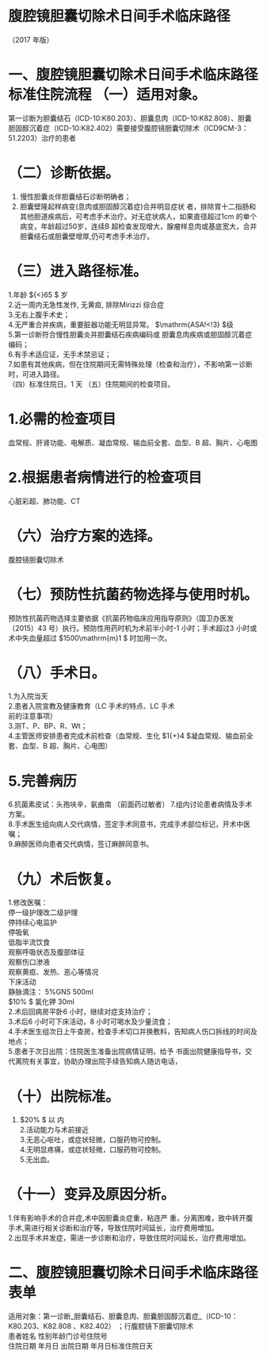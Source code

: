 # 腹腔镜胆囊切除术日间手术临床路径  
（2017 年版）  
# 一、腹腔镜胆囊切除术日间手术临床路径标准住院流程 （一）适用对象。  
第一诊断为胆囊结石（ICD-10:K80.203）、胆囊息肉（ICD-10:K82.808）、胆囊胆固醇沉着症（ICD-10:K82.402）需要接受腹腔镜胆囊切除术（ICD9CM-3：51.2203）治疗的患者  
# （二）诊断依据。  
1. 慢性胆囊炎伴胆囊结石诊断明确者；  
2.   胆囊壁隆起样病变(息肉或胆固醇沉着症)合并明显症状 者，排除胃十二指肠和其他胆道疾病后，可考虑手术治疗。对无症状病人，如果直径超过1cm 的单个病变，年龄超过50岁，连续B 超检查发现增大，腺瘤样息肉或基底宽大，合并胆囊结石或胆囊壁增厚,仍可考虑手术治疗。  
# （三）进入路径标准。  
1.年龄 ${<}65 $  岁  
2.近一周内无急性发作, 无黄疸, 排除Mirizzi 综合症  
3.无右上腹手术史；  
4.无严重合并疾病，重要脏器功能无明显异常。 $\mathrm{ASA\!<\!3} $级  
5.第一诊断符合慢性胆囊炎并胆囊结石疾病编码或 胆囊息肉疾病或胆固醇沉着症编码；  
6.有手术适应证，无手术禁忌证；  
7.如患有其他疾病，但在住院期间无需特殊处理（检查和治疗），不影响第一诊断时，可进入路径。  
（四）标准住院日。1 天 （五）住院期间的检查项目。  
# 1.必需的检查项目  
血常规、肝肾功能、电解质、凝血常规、输血前全套、血型、B 超、胸片、心电图  
# 2.根据患者病情进行的检查项目  
心脏彩超、肺功能、CT  
# （六）治疗方案的选择。  
腹腔镜胆囊切除术  
# （七）预防性抗菌药物选择与使用时机。  
预防性抗菌药物选择主要依据《抗菌药物临床应用指导原则》（国卫办医发〔2015〕43 号）执行。预防性用药时机为术前半小时-1 小时；手术超过3 小时或术中失血量超过 $1500\mathrm{m}1 $ 时加用一次。  
# （八）手术日。  
1.为入院当天  
2.患者入院宣教及健康教育（LC 手术的特点、LC 手术  
前的注意事项）  
3.测T、P、BP、R、Wt；  
4.主管医师安排患者完成术前检查（血常规、生化 $1{+}4 $凝血常规、输血前全套、血型、B 超、胸片、心电图）  
# 5.完善病历  
6.抗菌素皮试：头孢呋辛，氨曲南 （前面药过敏者） 7.组内讨论患者病情及手术方案。  
8.手术医生组向病人交代病情，签定手术同意书，完成手术部位标记，开术中医嘱；  
9.麻醉医师向患者交代病情，签订麻醉同意书。  
# （九）术后恢复。  
1.修改医嘱：  
停一级护理改二级护理  
停持续心电监护  
停吸氧  
低脂半流饮食  
观察呼吸状态及腹部体征  
观察伤口渗液  
观察黄疸、发热、恶心等情况  
下床活动  
静脉滴注： 5%GNS  500ml  
$10\% $ 氯化钾 30ml  
2.术后回病房平卧6 小时，继续对症支持治疗；  
3.术后6 小时可下床活动，8 小时可喝水及少量流食；  
4.手术医生组次日上午查房，检查手术切口并换敷料，告知病人伤口拆线的时间及地点；  
5.患者于次日出院：住院医生准备出院病情证明，给予 书面出院健康指导书，交代离院有关事宜，协助办理出院手续告知病人随访电话，  
# （十）出院标准。  
1. $20\% $ 以 内  
2.活动能力与术前接近  
3.无恶心呕吐，或症状轻微，口服药物可控制。  
4.无明显疼痛，或症状轻微，口服药物可控制。  
5.无出血。  
# （十一）变异及原因分析。  
1.伴有影响手术的合并症,术中因胆囊炎症重，粘连严 重，分离困难，致中转开腹手术,需进行相关诊断和治疗等，导致住院时间延长，治疗费用增加。  
2.出现手术并发症，需进一步诊断和治疗，导致住院时间延长，治疗费用增加。  
# 二、腹腔镜胆囊切除术日间手术临床路径表单  
适用对象：第一诊断_胆囊结石、胆囊息肉、胆囊胆固醇沉着症_（ICD-10： K80.203、K82.808 、K82.402） ；行腹腔镜下胆囊切除术  
患者姓名  性别年龄门诊号住院号  
住院日期  年月日   出院日期  年月日标准住院日天  
